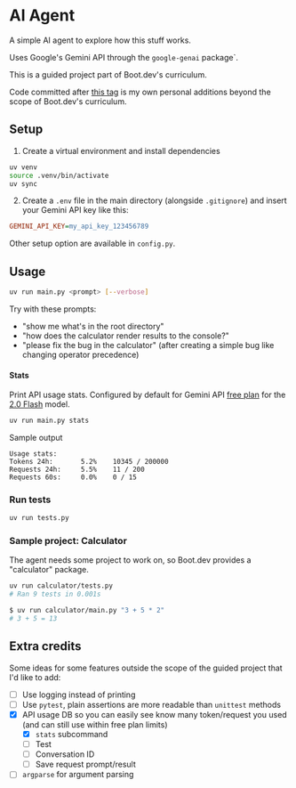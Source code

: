 # AI Agent

A simple AI agent to explore how this stuff works.

Uses Google's Gemini API through the `google-genai` package`.

This is a guided project part of Boot.dev's curriculum.

Code committed after [this tag](https://github.com/Atomk/ai-agent/tree/guided-project-end) is my own personal additions beyond the scope of Boot.dev's curriculum.

## Setup

1. Create a virtual environment and install dependencies
```sh
uv venv
source .venv/bin/activate
uv sync
```

2. Create a `.env` file in the main directory (alongside `.gitignore`) and insert your Gemini API key like this:
```ini
GEMINI_API_KEY=my_api_key_123456789
```

Other setup option are available in `config.py`.

## Usage

```sh
uv run main.py <prompt> [--verbose]
```

Try with these prompts:
- "show me what's in the root directory"
- "how does the calculator render results to the console?"
- "please fix the bug in the calculator" (after creating a simple bug like changing operator precedence)

#### Stats

Print API usage stats. Configured by default for Gemini API [free plan](https://ai.google.dev/gemini-api/docs/rate-limits#free-tier) for the [2.0 Flash](https://ai.google.dev/gemini-api/docs/pricing#gemini-2.0-flash) model.
```sh
uv run main.py stats
```

Sample output
```
Usage stats:
Tokens 24h:       5.2%    10345 / 200000
Requests 24h:     5.5%    11 / 200
Requests 60s:     0.0%    0 / 15
```

### Run tests

```sh
uv run tests.py
```

### Sample project: Calculator

The agent needs some project to work on, so Boot.dev provides a "calculator" package.

```sh
uv run calculator/tests.py
# Ran 9 tests in 0.001s

$ uv run calculator/main.py "3 + 5 * 2"
# 3 + 5 = 13
```

## Extra credits

Some ideas for some features outside the scope of the guided project that I'd like to add:
- [ ] Use logging instead of printing
- [ ] Use `pytest`, plain assertions are more readable than `unittest` methods
- [x] API usage DB so you can easily see know many token/request you used (and can still use within free plan limits)
    - [x] `stats` subcommand
    - [ ] Test
    - [ ] Conversation ID
    - [ ] Save request prompt/result
- [ ] `argparse` for argument parsing
